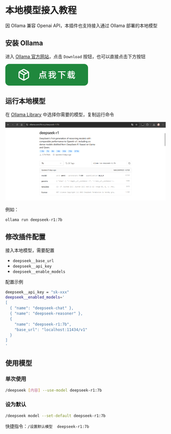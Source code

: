 # 本地模型接入教程

因 Ollama 兼容 Openai API，本插件也支持接入通过 Ollama 部署的本地模型

## 安装 Ollama

进入 [Ollama 官方网站](https://ollama.com/)，点击 `Download` 按钮，也可以直接点击下方按钮

[![download](./docs/download.svg)](https://ollama.com/download)

## 运行本地模型

在 [Ollama Library](https://ollama.com/library/deepseek-r1) 中选择你需要的模型，复制运行命令

[![Ollama Library](./docs/ollama_library.png)](https://ollama.com/library/deepseek-r1)

例如：

```bash
ollama run deepseek-r1:7b
```

## 修改插件配置

接入本地模型，需要配置

- `deepseek__base_url`
- `deepseek__api_key`
- `deepseek__enable_models`

配置示例

```bash
deepseek__api_key = "sk-xxx"
deepseek__enabled_models='
[
  { "name": "deepseek-chat" },
  { "name": "deepseek-reasoner" },
  {
    "name": "deepseek-r1:7b",
    "base_url": "localhost:11434/v1"
  }
]
'
```

## 使用模型

### 单次使用

```bash
/deepseek [内容] --use-model deepseek-r1:7b
```

### 设为默认

```bash
/deepseek model --set-default deepseek-r1:7b
```

快捷指令：`/设置默认模型  deepseek-r1:7b`
